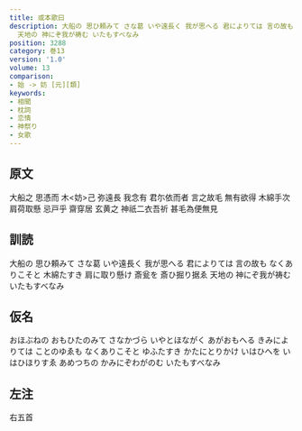 ```yaml
---
title: 或本歌曰
description: 大船の 思ひ頼みて さな葛 いや遠長く 我が思へる 君によりては 言の故も なくありこそと 木綿たすき 肩に取り懸け 斎瓮を 斎ひ掘り据ゑ
  天地の 神にぞ我が祷む いたもすべなみ
position: 3288
category: 巻13
version: '1.0'
volume: 13
comparison:
- 始 -> 妨 [元][類]
keywords:
- 相聞
- 枕詞
- 恋情
- 神祭り
- 女歌
---
```


## 原文

大船之 思憑而 木<妨>己 弥遠長 我念有 君尓依而者 言之故毛 無有欲得 木綿手次 肩荷取懸 忌戸乎 齋穿居 玄黄之 神祇二衣吾祈 甚毛為便無見

## 訓読

大船の 思ひ頼みて さな葛 いや遠長く 我が思へる 君によりては 言の故も なくありこそと 木綿たすき 肩に取り懸け 斎瓮を 斎ひ掘り据ゑ 天地の 神にぞ我が祷む いたもすべなみ

## 仮名

おほぶねの おもひたのみて さなかづら いやとほながく あがおもへる きみによりては ことのゆゑも なくありこそと ゆふたすき かたにとりかけ いはひへを いはひほりすゑ あめつちの かみにぞわがのむ いたもすべなみ

## 左注

右五首
